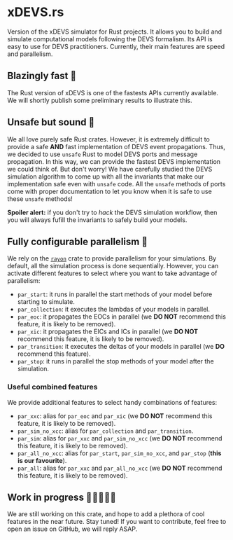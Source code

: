 # xDEVS.rs

Version of the xDEVS simulator for Rust projects.
It allows you to build and simulate computational models following the DEVS formalism.
Its API is easy to use for DEVS practitioners. Currently, their main features are speed and parallelism.

## Blazingly fast 🚀

The Rust version of xDEVS is one of the fastests APIs currently available.
We will shortly publish some preliminary results to illustrate this.

## Unsafe but sound 🔐

We all love purely safe Rust crates. However, it is extremely difficult to provide a safe **AND**
fast implementation of DEVS event propagations. Thus, we decided to use `unsafe` Rust to model
DEVS ports and message propagation. In this way, we can provide the fastest DEVS implementation
we could think of. But don't worry! We have carefully studied the DEVS simulation algorithm
to come up with all the invariants that make our implementation safe even with `unsafe` code.
All the `unsafe` methods of ports come with proper documentation to let you know when it is safe
to use these `unsafe` methods!

**Spoiler alert:** if you don't try to *hack* the DEVS simulation workflow,
then you will always fufill the invariants to safely build your models.

## Fully configurable parallelism 🧶

We rely on the [`rayon`](https://github.com/rayon-rs/rayon) crate to provide parallelism for your simulations.
By default, all the simulation process is done sequentially. However, you can activate different features to
select where you want to take advantage of parallelism:

- `par_start`: it runs in parallel the start methods of your model before starting to simulate.
- `par_collection`: it executes the lambdas of your models in parallel.
- `par_eoc`: it propagates the EOCs in parallel (we **DO NOT** recommend this feature, it is likely to be removed).
- `par_xic`: it propagates the EICs and ICs in parallel (we **DO NOT** recommend this feature, it is likely to be removed).
- `par_transition`: it executes the deltas of your models in parallel (we **DO** recommend this feature).
- `par_stop`: it runs in parallel the stop methods of your model after the simulation.

### Useful combined features

We provide additional features to select handy combinations of features:

- `par_xxc`: alias for `par_eoc` and `par_xic` (we **DO NOT** recommend this feature, it is likely to be removed).
- `par_sim_no_xcc`: alias for `par_collection` and `par_transition`.
- `par_sim`: alias for `par_xxc` and `par_sim_no_xcc` (we **DO NOT** recommend this feature, it is likely to be removed).
- `par_all_no_xcc`: alias for `par_start`, `par_sim_no_xcc`, and `par_stop` (**this is our favourite**).
- `par_all`: alias for `par_xxc` and `par_all_no_xcc` (we **DO NOT** recommend this feature, it is likely to be removed).

## Work in progress 👷‍♀️👷👷‍♂️

We are still working on this crate, and hope to add a plethora of cool features in the near future.
Stay tuned! If you want to contribute, feel free to open an issue on GitHub, we will reply ASAP.

